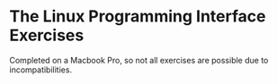 # The Linux Programming Interface Exercises

Completed on a Macbook Pro, so not all exercises are possible due to incompatibilities.

